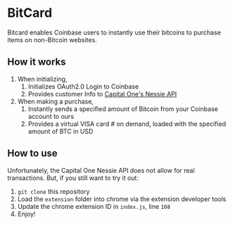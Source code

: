 # BitCard
Bitcard enables Coinbase users to instantly use their bitcoins to purchase items on non-Bitcoin websites. 

## How it works
1. When initializing,
    1. Initializes OAuth2.0 Login to Coinbase
    1. Provides customer Info to [Capital One's Nessie API](http://api.reimaginebanking.com)
1. When making a purchase,
    1. Instantly sends a specified amount of Bitcoin from your Coinbase account to ours
    2. Provides a virtual VISA card # on demand, loaded with the specified amount of BTC in USD
    

## How to use
Unfortunately, the Capital One Nessie API does not allow for real transactions. But, if you still want to try it out:
1. `git clone` this repository
1. Load the `extension` folder into chrome via the extension developer tools
1. Update the chrome extension ID in `index.js`, line `108`
1. Enjoy!